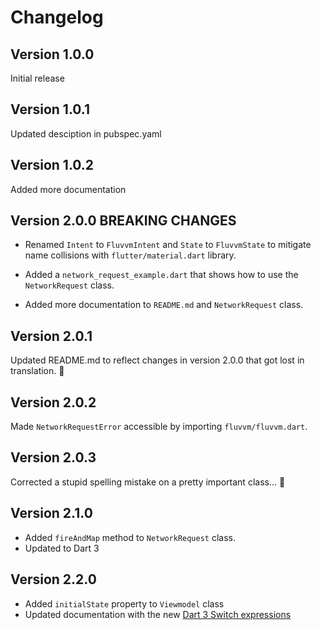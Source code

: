 # Changelog

## Version 1.0.0

Initial release

## Version 1.0.1

Updated desciption in pubspec.yaml

## Version 1.0.2

Added more documentation

## Version 2.0.0 __BREAKING CHANGES__

* Renamed `Intent` to `FluvvmIntent` and `State` to `FluvvmState` to mitigate name collisions with `flutter/material.dart` library.

* Added a `network_request_example.dart` that shows how to use the `NetworkRequest` class.

* Added more documentation to `README.md` and `NetworkRequest` class.

## Version 2.0.1

Updated README.md to reflect changes in version 2.0.0 that got lost in translation. 🤦

## Version 2.0.2

Made `NetworkRequestError` accessible by importing `fluvvm/fluvvm.dart`.

## Version 2.0.3

Corrected a stupid spelling mistake on a pretty important class... 🤫

## Version 2.1.0

* Added `fireAndMap` method to `NetworkRequest` class.
* Updated to Dart 3

## Version 2.2.0

* Added `initialState` property to `Viewmodel` class
* Updated documentation with the new [Dart 3 Switch expressions](https://dart.dev/language/branches#switch-expressions)
